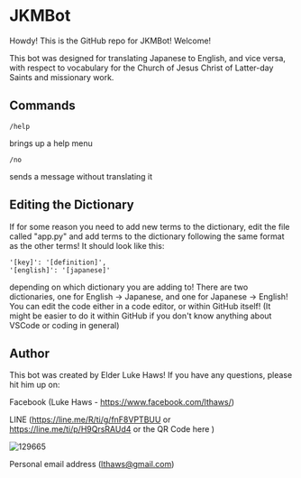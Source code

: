 # JKMBot

Howdy! This is the GitHub repo for JKMBot! Welcome! 

This bot was designed for translating Japanese to English, and vice versa, with respect to vocabulary for the Church of Jesus Christ of Latter-day Saints and missionary work. 

## Commands
    /help
  brings up a help menu

    /no
  sends a message without translating it

## Editing the Dictionary
If for some reason you need to add new terms to the dictionary, edit the file called "app.py" and add terms to the dictionary following the same format as the other terms! It should look like this:

    '[key]': '[definition]',
    '[english]': '[japanese]'
  
depending on which dictionary you are adding to! There are two dictionaries, one for English -> Japanese, and one for Japanese -> English! You can edit the code either in a code editor, or within GitHub itself! (It might be easier to do it within GitHub if you don't know anything about VSCode or coding in general) 

## Author
This bot was created by Elder Luke Haws! If you have any questions, please hit him up on:

Facebook (Luke Haws - https://www.facebook.com/lthaws/)

LINE (https://line.me/R/ti/g/fnF8VPTBUU or https://line.me/ti/p/H9QrsRAUd4 or the QR Code here )

![129665](https://github.com/user-attachments/assets/3f08a6fe-3be3-46ea-8851-76b70efa9d84)

Personal email address (lthaws@gmail.com)
